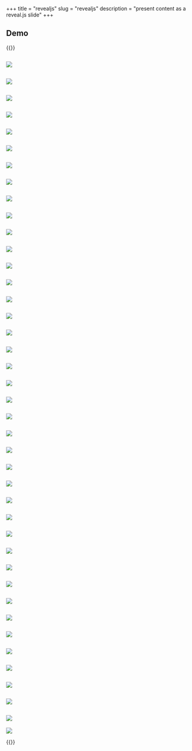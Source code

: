 +++
title = "revealjs"
slug = "revealjs"
description = "present content as a reveal.js slide"
+++


## Demo


{{<revealjs theme="moon" progress="true">}}

![](/slides/slide-01.jpg)
---
![](/slides/slide-02.jpg)
---
![](/slides/slide-03.jpg)
---
![](/slides/slide-04.jpg)
---
![](/slides/slide-05.jpg)
---
![](/slides/slide-06.jpg)
---
![](/slides/slide-07.jpg)
---
![](/slides/slide-08.jpg)
---
![](/slides/slide-09.jpg)
---
![](/slides/slide-10.jpg)
---
![](/slides/slide-11.jpg)
---
![](/slides/slide-12.jpg)
---
![](/slides/slide-13.jpg)
---
![](/slides/slide-14.jpg)
---
![](/slides/slide-15.jpg)
---
![](/slides/slide-16.jpg)
---
![](/slides/slide-17.jpg)
---
![](/slides/slide-18.jpg)
---
![](/slides/slide-19.jpg)
---
![](/slides/slide-20.jpg)
---
![](/slides/slide-21.jpg)
---
![](/slides/slide-22.jpg)
---
![](/slides/slide-23.jpg)
---
![](/slides/slide-24.jpg)
---
![](/slides/slide-25.jpg)
---
![](/slides/slide-26.jpg)
---
![](/slides/slide-27.jpg)
---
![](/slides/slide-28.jpg)
---
![](/slides/slide-29.jpg)
---
![](/slides/slide-30.jpg)
---
![](/slides/slide-31.jpg)
---
![](/slides/slide-32.jpg)
---
![](/slides/slide-33.jpg)
---
![](/slides/slide-34.jpg)
---
![](/slides/slide-35.jpg)
---
![](/slides/slide-36.jpg)
---
![](/slides/slide-37.jpg)
---
![](/slides/slide-38.jpg)
---
![](/slides/slide-39.jpg)
---
![](/slides/slide-40.jpg)
---
![](/slides/slide-41.jpg)

{{</revealjs>}}

